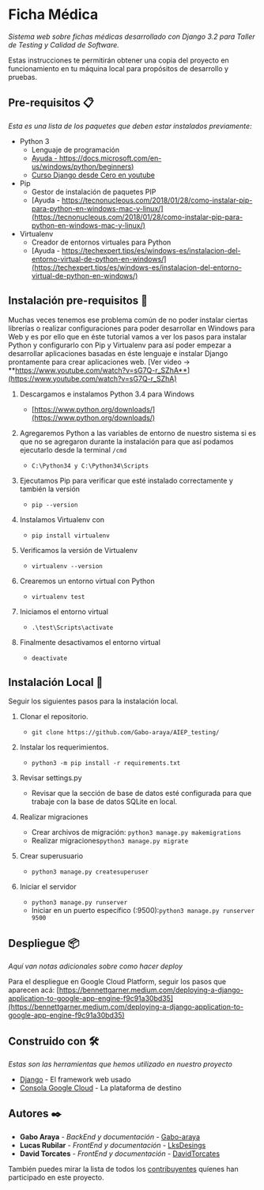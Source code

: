 # Ficha Médica

_Sistema web sobre fichas médicas desarrollado con Django 3.2 para Taller de Testing y Calidad de Software._

Estas instrucciones te permitirán obtener una copia del proyecto en funcionamiento en tu máquina local para propósitos de desarrollo y pruebas.

## Pre-requisitos 📋

_Esta es una lista de los paquetes que deben estar instalados previamente:_

* Python 3
	- Lenguaje de programación
	- [Ayuda - https://docs.microsoft.com/en-us/windows/python/beginners)](https://docs.microsoft.com/en-us/windows/python/beginners)
	- [Curso Django desde Cero en youtube](https://www.youtube.com/watch?v=vo4VF3neyrs)
* Pip
	- Gestor de instalación de paquetes PIP
	- [Ayuda - https://tecnonucleous.com/2018/01/28/como-instalar-pip-para-python-en-windows-mac-y-linux/](https://tecnonucleous.com/2018/01/28/como-instalar-pip-para-python-en-windows-mac-y-linux/)
* Virtualenv
	- Creador de entornos virtuales para Python
	- [Ayuda - https://techexpert.tips/es/windows-es/instalacion-del-entorno-virtual-de-python-en-windows/](https://techexpert.tips/es/windows-es/instalacion-del-entorno-virtual-de-python-en-windows/)

## Instalación pre-requisitos 🔧

Muchas veces tenemos ese problema común de no poder instalar ciertas librerías o realizar configuraciones para poder desarrollar en Windows para Web y es por ello que en éste tutorial vamos a ver los pasos para instalar Python y configurarlo con Pip y Virtualenv para así poder empezar a desarrollar aplicaciones basadas en éste lenguaje e instalar Django prontamente para crear aplicaciones web. [Ver video -> **https://www.youtube.com/watch?v=sG7Q-r_SZhA**](https://www.youtube.com/watch?v=sG7Q-r_SZhA)

1. Descargamos e instalamos Python 3.4 para Windows
	- [https://www.python.org/downloads/](https://www.python.org/downloads/)

2. Agregaremos Python a las variables de entorno de nuestro sistema si es que no se agregaron durante la instalación para que así podamos ejecutarlo desde la terminal `/cmd`
	- `C:\Python34 y C:\Python34\Scripts`

3. Ejecutamos Pip para verificar que esté instalado correctamente y también la versión
	- `pip --version`

4. Instalamos Virtualenv con
	- `pip install virtualenv`

5. Verificamos la versión de Virtualenv
	- `virtualenv --version`

6. Crearemos un entorno virtual con Python
	- `virtualenv test`

7. Iniciamos el entorno virtual
	- `.\test\Scripts\activate`

8. Finalmente desactivamos el entorno virtual
	- `deactivate`

## Instalación Local 🚀

Seguir los siguientes pasos para la instalación local.

1. Clonar el repositorio.

	- `git clone https://github.com/Gabo-araya/AIEP_testing/`

2. Instalar los requerimientos.

	- `python3 -m pip install -r requirements.txt`

3. Revisar settings.py
	- Revisar que la sección de base de datos esté configurada para que trabaje con la base de datos SQLite en local.

3. Realizar migraciones
	- Crear archivos de migración: `python3 manage.py makemigrations`
	- Realizar migraciones`python3 manage.py migrate`

4. Crear superusuario
	- `python3 manage.py createsuperuser`

5. Iniciar el servidor
	- `python3 manage.py runserver`
	- Iniciar en un puerto específico (:9500):`python3 manage.py runserver 9500`

## Despliegue 📦

_Aquí van notas adicionales sobre como hacer deploy_

Para el despliegue en Google Cloud Platform, seguir los pasos que aparecen acá: [https://bennettgarner.medium.com/deploying-a-django-application-to-google-app-engine-f9c91a30bd35](https://bennettgarner.medium.com/deploying-a-django-application-to-google-app-engine-f9c91a30bd35)

## Construido con 🛠️

_Estas son las herramientas que hemos utilizado en nuestro proyecto_

* [Django](https://www.djangoproject.com/) - El framework web usado
* [Consola Google Cloud](https://console.cloud.google.com//) - La plataforma de destino

## Autores ✒️

* **Gabo Araya** - *BackEnd y documentación* - [Gabo-araya](https://github.com/Gabo-araya/)
* **Lucas Rubilar** - *FrontEnd y documentación* - [LksDesings](https://github.com/LksDesings/)
* **David Torcates** - *FrontEnd y documentación* - [DavidTorcates](https://github.com/DavidTorcates/)

También puedes mirar la lista de todos los [contribuyentes](https://github.com/your/project/contributors) quíenes han participado en este proyecto.

